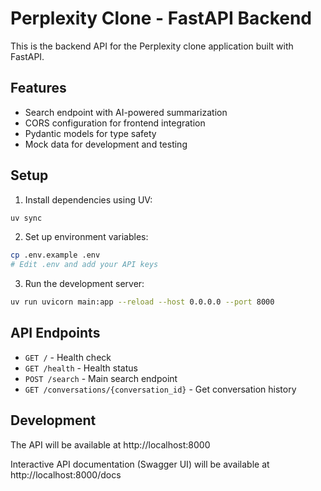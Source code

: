 # Perplexity Clone - FastAPI Backend

This is the backend API for the Perplexity clone application built with FastAPI.

## Features

- Search endpoint with AI-powered summarization
- CORS configuration for frontend integration
- Pydantic models for type safety
- Mock data for development and testing

## Setup

1. Install dependencies using UV:
```bash
uv sync
```

2. Set up environment variables:
```bash
cp .env.example .env
# Edit .env and add your API keys
```

3. Run the development server:
```bash
uv run uvicorn main:app --reload --host 0.0.0.0 --port 8000
```

## API Endpoints

- `GET /` - Health check
- `GET /health` - Health status
- `POST /search` - Main search endpoint
- `GET /conversations/{conversation_id}` - Get conversation history

## Development

The API will be available at http://localhost:8000

Interactive API documentation (Swagger UI) will be available at http://localhost:8000/docs 